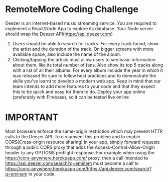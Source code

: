# RemoteMore Coding Challenge

Deezer is an internet-based music streaming service. You are required to implement a React/Node App to explore its database. Your Node server should wrap the Deezer API(https://api.deezer.com)
1. Users should be able to search for tracks. For every track found, show the artist and the duration of the track. On bigger screens with more available space, also include the name of the album.
2. Clicking/tapping the artists must allow users to see basic information about them, like its total number of fans. Also show its top 5 tracks along with a list of all their albums. For every album include the year in which it was released
Be sure to follow best practices and to demonstrate the skills you’ve learnt to develop a modern web app. Keep in mind that our team intends to add more features to your code and that they expect this to be quick and easy for them to do.
Deploy your app online (preferably with Firebase), so it can be tested live online

# IMPORTANT
Most browsers enforce the same-origin restriction which may prevent HTTP calls to the Deezer API. To circumvent this problem and to enable CORS(Cross-origin resource sharing) in your app, simply forward requests through a public CORS proxy that adds the Access-Control-Allow-Origin header to any OPTIONS preflight response.
For example when using the https://cors-anywhere.herokuapp.com/ proxy, then a call intended to https://api.deezer.com/search?q=eminem must become a call to https://cors-anywhere.herokuapp.com/https://api.deezer.com/search?q=eminem in your code.
